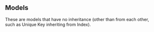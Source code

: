 ## Models
These are models that have no inheritance (other than from each other, such as Unique Key inheriting from Index).
